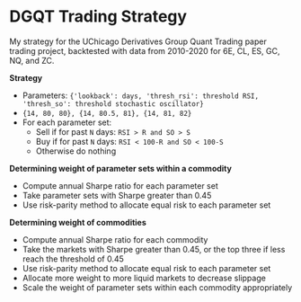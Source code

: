 # DGQT Trading Strategy
My strategy for the UChicago Derivatives Group Quant Trading paper trading project, backtested with data from 2010-2020 for 6E, CL, ES, GC, NQ, and ZC.

**Strategy**
- Parameters: `{'lookback': days, 'thresh_rsi': threshold RSI, 'thresh_so': threshold stochastic oscillator}`
- `{14, 80, 80}, {14, 80.5, 81}, {14, 81, 82}`
- For each parameter set:
    - Sell if for past `N` days: `RSI > R and SO > S`
    - Buy if for past `N` days: `RSI < 100-R and SO < 100-S`
    - Otherwise do nothing
    
**Determining weight of parameter sets within a commodity**
- Compute annual Sharpe ratio for each parameter set
- Take parameter sets with Sharpe greater than 0.45
- Use risk-parity method to allocate equal risk to each parameter set

**Determining weight of commodities**
- Compute annual Sharpe ratio for each commodity
- Take the markets with Sharpe greater than 0.45, or the top three if less reach the threshold of 0.45
- Use risk-parity method to allocate equal risk to each parameter set
- Allocate more weight to more liquid markets to decrease slippage
- Scale the weight of parameter sets within each commodity appropriately
